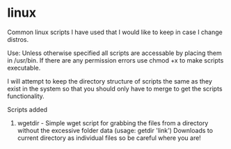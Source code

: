 linux
=====

Common linux scripts I have used that I would like to keep in case I change distros.

Use: Unless otherwise specified all scripts are accessable by placing them in /usr/bin. If there are any permission errors use chmod +x to make scripts executable. 

I will attempt to keep the directory structure of scripts the same as they exist in the system so that you should only have to merge to get the scripts functionality. 


Scripts added

1. wgetdir - Simple wget script for grabbing the files from a directory without the excessive folder data (usage: getdir 'link') Downloads to current directory as individual files so be careful where you are!
